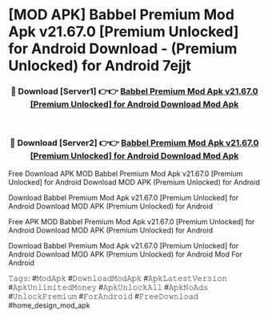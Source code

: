# [MOD APK] Babbel Premium Mod Apk v21.67.0 [Premium Unlocked] for Android Download - (Premium Unlocked) for Android 7ejjt



<div align="center">
<h3>🔴 Download [Server1] 👉👉 <a href="https://momento.my/?title=Babbel_Premium_Mod_Apk_v21.67.0_[Premium_Unlocked]_for_Android_Download">Babbel Premium Mod Apk v21.67.0 [Premium Unlocked] for Android Download Mod Apk</a></h3><br>

<h3>🔴 Download [Server2] 👉👉 <a href="https://momento.my/?title=Babbel_Premium_Mod_Apk_v21.67.0_[Premium_Unlocked]_for_Android_Download">Babbel Premium Mod Apk v21.67.0 [Premium Unlocked] for Android Download Mod Apk</a></h3>
</div>



Free Download APK MOD Babbel Premium Mod Apk v21.67.0 [Premium Unlocked] for Android Download MOD APK (Premium Unlocked) for Android

Download Babbel Premium Mod Apk v21.67.0 [Premium Unlocked] for Android Download MOD APK (Premium Unlocked) for Android

Free APK MOD Babbel Premium Mod Apk v21.67.0 [Premium Unlocked] for Android Download MOD APK (Premium Unlocked) for Android

Download Babbel Premium Mod Apk v21.67.0 [Premium Unlocked] for Android Download MOD APK (Premium Unlocked) for Android Mod For Android

𝚃𝚊𝚐𝚜: #𝙼𝚘𝚍𝙰𝚙𝚔 #𝙳𝚘𝚠𝚗𝚕𝚘𝚊𝚍𝙼𝚘𝚍𝙰𝚙𝚔 #𝙰𝚙𝚔𝙻𝚊𝚝𝚎𝚜𝚝𝚅𝚎𝚛𝚜𝚒𝚘𝚗 #𝙰𝚙𝚔𝚄𝚗𝚕𝚒𝚖𝚒𝚝𝚎𝚍𝙼𝚘𝚗𝚎𝚢 #𝙰𝚙𝚔𝚄𝚗𝚕𝚘𝚌𝚔𝙰𝚕𝚕 #𝙰𝚙𝚔𝙽𝚘𝙰𝚍𝚜 #𝚄𝚗𝚕𝚘𝚌𝚔𝙿𝚛𝚎𝚖𝚒𝚞𝚖 #𝙵𝚘𝚛𝙰𝚗𝚍𝚛𝚘𝚒𝚍 #𝙵𝚛𝚎𝚎𝙳𝚘𝚠𝚗𝚕𝚘𝚊𝚍 #home_design_mod_apk
